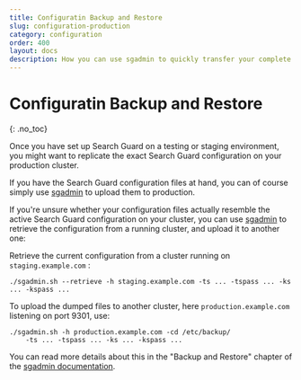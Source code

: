 ```yaml
---
title: Configuratin Backup and Restore
slug: configuration-production
category: configuration
order: 400
layout: docs
description: How you can use sgadmin to quickly transfer your complete configuration from one system to another.
---
```

<!---
Copryight 2017 floragunn GmbH
-->
# Configuratin Backup and Restore
{: .no_toc}

Once you have set up Search Guard on a testing or staging environment, you might want to replicate the exact Search Guard configuration on your production cluster.

If you have the Search Guard configuration files at hand, you can of course simply use [sgadmin](sgadmin.md) to upload them to production.

If you're unsure whether your configuration files actually resemble the active Search Guard configuration on your cluster, you can use [sgadmin](sgadmin.md) to retrieve the configuration from a running cluster, and upload it to another one:

Retrieve the current configuration from a cluster running on `staging.example.com` :

```
./sgadmin.sh --retrieve -h staging.example.com -ts ... -tspass ... -ks ... -kspass ...
```

To upload the dumped files to another cluster, here `production.example.com` listening on port 9301, use:

```
./sgadmin.sh -h production.example.com -cd /etc/backup/ 
    -ts ... -tspass ... -ks ... -kspass ...
```

You can read more details about this in the "Backup and Restore" chapter of the [sgadmin documentation](sgadmin.md).


